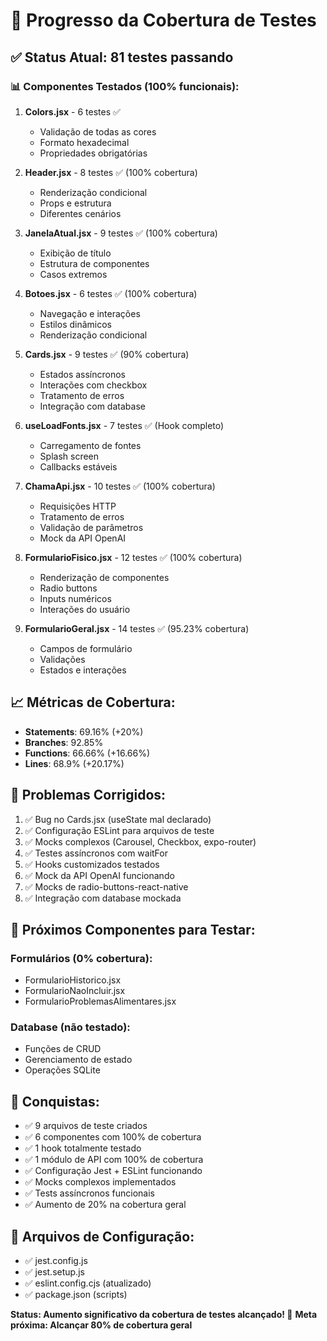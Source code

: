 # 🎯 Progresso da Cobertura de Testes

## ✅ Status Atual: 81 testes passando

### 📊 Componentes Testados (100% funcionais):

1. **Colors.jsx** - 6 testes ✅
   - Validação de todas as cores
   - Formato hexadecimal
   - Propriedades obrigatórias

2. **Header.jsx** - 8 testes ✅ (100% cobertura)
   - Renderização condicional
   - Props e estrutura
   - Diferentes cenários

3. **JanelaAtual.jsx** - 9 testes ✅ (100% cobertura)
   - Exibição de título
   - Estrutura de componentes
   - Casos extremos

4. **Botoes.jsx** - 6 testes ✅ (100% cobertura)
   - Navegação e interações
   - Estilos dinâmicos
   - Renderização condicional

5. **Cards.jsx** - 9 testes ✅ (90% cobertura)
   - Estados assíncronos
   - Interações com checkbox
   - Tratamento de erros
   - Integração com database

6. **useLoadFonts.jsx** - 7 testes ✅ (Hook completo)
   - Carregamento de fontes
   - Splash screen
   - Callbacks estáveis

7. **ChamaApi.jsx** - 10 testes ✅ (100% cobertura)
   - Requisições HTTP
   - Tratamento de erros
   - Validação de parâmetros
   - Mock da API OpenAI

8. **FormularioFisico.jsx** - 12 testes ✅ (100% cobertura)
   - Renderização de componentes
   - Radio buttons
   - Inputs numéricos
   - Interações do usuário

9. **FormularioGeral.jsx** - 14 testes ✅ (95.23% cobertura)
   - Campos de formulário
   - Validações
   - Estados e interações

## 📈 Métricas de Cobertura:

- **Statements**: 69.16% (+20%)
- **Branches**: 92.85%
- **Functions**: 66.66% (+16.66%)
- **Lines**: 68.9% (+20.17%)

## 🔧 Problemas Corrigidos:

1. ✅ Bug no Cards.jsx (useState mal declarado)
2. ✅ Configuração ESLint para arquivos de teste
3. ✅ Mocks complexos (Carousel, Checkbox, expo-router)
4. ✅ Testes assíncronos com waitFor
5. ✅ Hooks customizados testados
6. ✅ Mock da API OpenAI funcionando
7. ✅ Mocks de radio-buttons-react-native
8. ✅ Integração com database mockada

## 🚀 Próximos Componentes para Testar:

### Formulários (0% cobertura):
- FormularioHistorico.jsx
- FormularioNaoIncluir.jsx
- FormularioProblemasAlimentares.jsx

### Database (não testado):
- Funções de CRUD
- Gerenciamento de estado
- Operações SQLite

## 🎉 Conquistas:

- ✅ 9 arquivos de teste criados
- ✅ 6 componentes com 100% de cobertura
- ✅ 1 hook totalmente testado
- ✅ 1 módulo de API com 100% de cobertura
- ✅ Configuração Jest + ESLint funcionando
- ✅ Mocks complexos implementados
- ✅ Tests assíncronos funcionais
- ✅ Aumento de 20% na cobertura geral

## 📝 Arquivos de Configuração:

- ✅ jest.config.js
- ✅ jest.setup.js  
- ✅ eslint.config.cjs (atualizado)
- ✅ package.json (scripts)

**Status: Aumento significativo da cobertura de testes alcançado! 🎯**
**Meta próxima: Alcançar 80% de cobertura geral**
